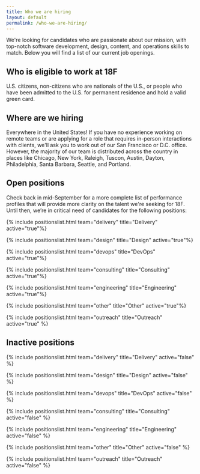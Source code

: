 ```yaml
---
title: Who we are hiring
layout: default
permalink: /who-we-are-hiring/
---
```

We're looking for candidates who are passionate about our mission, with top-notch software development, design, content, and operations skills to match. Below you will find a list of our current job openings.

## Who is eligible to work at 18F

U.S. citizens, non-citizens who are nationals of the U.S., or people who have been admitted to the U.S. for permanent residence and hold a valid green card.

## Where are we hiring

Everywhere in the United States! If you have no experience working on remote teams or are applying for a role that requires in-person interactions with clients, we'll ask you to work out of our San Francisco or D.C. office. However, the majority of our team is distributed across the country in places like Chicago, New York, Raleigh, Tuscon, Austin, Dayton, Philadelphia, Santa Barbara, Seattle, and Portland.

## Open positions

Check back in mid-September for a more complete list of performance profiles that will provide more clarity on the talent we're seeking for 18F. Until then, we’re in critical need of candidates for the following positions:

{% include positionslist.html team="delivery" title="Delivery"  active="true"%}

{% include positionslist.html team="design" title="Design"  active="true"%}

{% include positionslist.html team="devops" title="DevOps"  active="true"%}

{% include positionslist.html team="consulting" title="Consulting"  active="true"%}

{% include positionslist.html team="engineering" title="Engineering"  active="true"%}

{% include positionslist.html team="other" title="Other"  active="true"%}

{% include positionslist.html team="outreach" title="Outreach" active="true" %}

## Inactive positions

{% include positionslist.html team="delivery" title="Delivery" active="false" %}

{% include positionslist.html team="design" title="Design" active="false" %}

{% include positionslist.html team="devops" title="DevOps" active="false" %}

{% include positionslist.html team="consulting" title="Consulting" active="false" %}

{% include positionslist.html team="engineering" title="Engineering" active="false" %}

{% include positionslist.html team="other" title="Other" active="false" %}

{% include positionslist.html team="outreach" title="Outreach" active="false" %}
